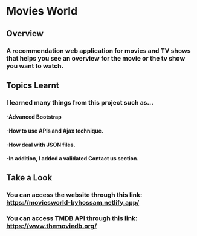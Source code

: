 # Movies World

## Overview
### A recommendation web application for movies and TV shows that helps you see an overview for the movie or the tv show you want to watch. 

## Topics Learnt
### I learned many things from this project such as...
#### -Advanced Bootstrap 
#### -How to use APIs and Ajax technique.
#### -How deal with JSON files.
#### -In addition, I added a validated Contact us section.

## Take a Look
### You can access the website through this link: https://moviesworld-byhossam.netlify.app/
### You can access TMDB API through this link: https://www.themoviedb.org/
